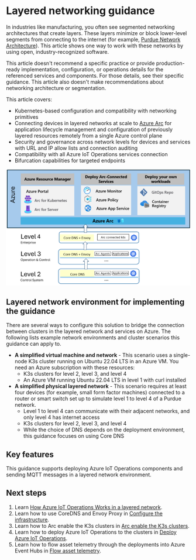 # Layered networking guidance

In industries like manufacturing, you often see segmented networking architectures that create layers. These layers minimize or block lower-level segments from connecting to the internet (for example, [Purdue Network Architecture](https://en.wikipedia.org/wiki/Purdue_Enterprise_Reference_Architecture)). This article shows one way to work with these networks by using open, industry-recognized software.

This article doesn't recommend a specific practice or provide production-ready implementation, configuration, or operations details for the referenced services and components. For those details, see their specific guidance. This article also doesn't make recommendations about networking architecture or segmentation.

This article covers:

- Kubernetes-based configuration and compatibility with networking primitives
- Connecting devices in layered networks at scale to [Azure Arc](https://learn.microsoft.com/en-us/azure/azure-arc/) for application lifecycle management and configuration of previously layered resources remotely from a single Azure control plane
- Security and governance across network levels for devices and services with URL and IP allow lists and connection auditing
- Compatibility with all Azure IoT Operations services connection
- Bifurcation capabilities for targeted endpoints

![Diagram that shows layered networking architecture for industrial layered networks.](./images/layered-network-architecture.png)

## Layered network environment for implementing the guidance

There are several ways to configure this solution to bridge the connection between clusters in the layered network and services on Azure. The following lists example network environments and cluster scenarios this guidance can apply to.

- **A simplified virtual machine and network** - This scenario uses a single-node K3s cluster running on Ubuntu 22.04 LTS in an Azure VM. You need an Azure subscription with these resources:
  - K3s clusters for level 2, level 3, and level 4
  - An Azure VM running Ubuntu 22.04 LTS in level 1 with curl installed
- **A simplified physical layered network** - This scenario requires at least four devices (for example, small form factor machines) connected to a router or smart switch set up to simulate level 1 to level 4 of a Purdue network.
  - Level 1 to level 4 can communicate with their adjacent networks, and only level 4 has internet access
  - K3s clusters for level 2, level 3, and level 4
  - While the choice of DNS depends on the deployment environment, this guidance focuses on using Core DNS

## Key features

This guidance supports deploying Azure IoT Operations components and sending MQTT messages in a layered network environment.

## Next steps

1. Learn [How Azure IoT Operations Works in a layered network](./aio-layered-network.md).
1. Learn how to use CoreDNS and Envoy Proxy in [Configure the infrastructure](./configure-infrastructure.md).
1. Learn how to Arc enable the K3s clusters in [Arc enable the K3s clusters](./arc-enable-clusters.md).
1. Learn how to deploy Azure IoT Operations to the clusters in [Deploy Azure IoT Operations](./deploy-aio.md).
1. Learn how to flow asset telemetry through the deployments into Azure Event Hubs in [Flow asset telemetry](./asset-telemetry.md).
